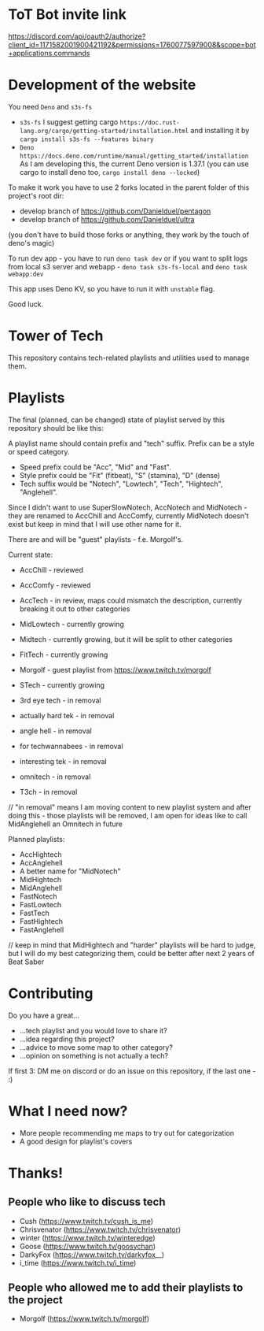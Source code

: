 # ToT Bot invite link

https://discord.com/api/oauth2/authorize?client_id=1171582001900421192&permissions=17600775979008&scope=bot+applications.commands
# Development of the website

You need `Deno` and `s3s-fs`
* `s3s-fs`
  I suggest getting cargo
  `https://doc.rust-lang.org/cargo/getting-started/installation.html`
  and installing it by `cargo install s3s-fs --features binary`
* `Deno`
  `https://docs.deno.com/runtime/manual/getting_started/installation`
  As I am developing this, the current Deno version is 1.37.1
  (you can use cargo to install deno too, `cargo install deno --locked`)

To make it work you have to use 2 forks located in the parent folder of this project's root dir:

* develop branch of https://github.com/Danielduel/pentagon
* develop branch of https://github.com/Danielduel/ultra

(you don't have to build those forks or anything, they work by the touch of deno's magic)

To run dev app - you have to run `deno task dev` or if you want to split logs from
local s3 server and webapp - `deno task s3s-fs-local` and `deno task webapp:dev`

This app uses Deno KV, so you have to run it with `unstable` flag.

Good luck.

# Tower of Tech

This repository contains tech-related playlists and utilities used to manage them.

# Playlists

The final (planned, can be changed) state of playlist served by this repository should be like this:

A playlist name should contain prefix and "tech" suffix.
Prefix can be a style or speed category.
* Speed prefix could be "Acc", "Mid" and "Fast".
* Style prefix could be "Fit" (fitbeat), "S" (stamina), "D" (dense) 
* Tech suffix would be "Notech", "Lowtech", "Tech", "Hightech", "Anglehell".

Since I didn't want to use SuperSlowNotech, AccNotech and MidNotech - they are renamed to AccChill and AccComfy, currently MidNotech doesn't exist
but keep in mind that I will use other name for it.

There are and will be "guest" playlists - f.e. Morgolf's.

Current state:

* AccChill - reviewed
* AccComfy - reviewed
* AccTech - in review, maps could mismatch the description, currently breaking it out to other categories

* MidLowtech - currently growing
* Midtech - currently growing, but it will be split to other categories

* FitTech - currently growing

* Morgolf - guest playlist from https://www.twitch.tv/morgolf

* STech - currently growing

* 3rd eye tech - in removal
* actually hard tek - in removal
* angle hell - in removal
* for techwannabees - in removal
* interesting tek - in removal
* omnitech - in removal
* T3ch - in removal

// "in removal" means I am moving content to new playlist system and after doing this - those playlists will be removed, I am open for ideas like 
to call MidAnglehell an Omnitech in future

Planned playlists:

* AccHightech
* AccAnglehell
* A better name for "MidNotech"
* MidHightech
* MidAnglehell
* FastNotech
* FastLowtech
* FastTech
* FastHightech
* FastAnglehell

// keep in mind that MidHightech and "harder" playlists will be hard to judge, but I will do my best categorizing them, could be better after
next 2 years of Beat Saber

# Contributing

Do you have a great...
* ...tech playlist and you would love to share it?
* ...idea regarding this project?
* ...advice to move some map to other category?
* ...opinion on something is not actually a tech?

If first 3: DM me on discord or do an issue on this repository, if the last one - :)

# What I need now?

* More people recommending me maps to try out for categorization
* A good design for playlist's covers

# Thanks!

## People who like to discuss tech
- Cush (https://www.twitch.tv/cush_is_me)
- Chrisvenator (https://www.twitch.tv/chrisvenator)
- winter (https://www.twitch.tv/winteredge)
- Goose (https://www.twitch.tv/goosychan)
- DarkyFox (https://www.twitch.tv/darkyfox__)
- i_time (https://www.twitch.tv/i_time)


## People who allowed me to add their playlists to the project
- Morgolf (https://www.twitch.tv/morgolf)
